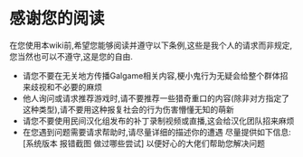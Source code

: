 # 感谢您的阅读

 在您使用本wiki前,希望您能够阅读并遵守以下条例,这些是我个人的请求而非规定,您当然也可以不遵守,这是您的自由.

- 请您不要在无关地方传播Galgame相关内容,梗小鬼行为无疑会给整个群体招来歧视和不必要的麻烦
- 他人询问或请求推荐游戏时,请不要推荐一些猎奇重口的内容(除非对方指定了这种类型),请不要用这种报复社会的行为伤害懵懂无知的萌新
- 请您不要使用民间汉化组发布的补丁录制视频或直播,这会给汉化团队招来麻烦
- 在您遇到问题需要请求帮助时,请尽量详细的描述你的遭遇 尽量提供如下信息:[系统版本 报错截图 做过哪些尝试] 以便好心的大佬们帮助您解决问题
